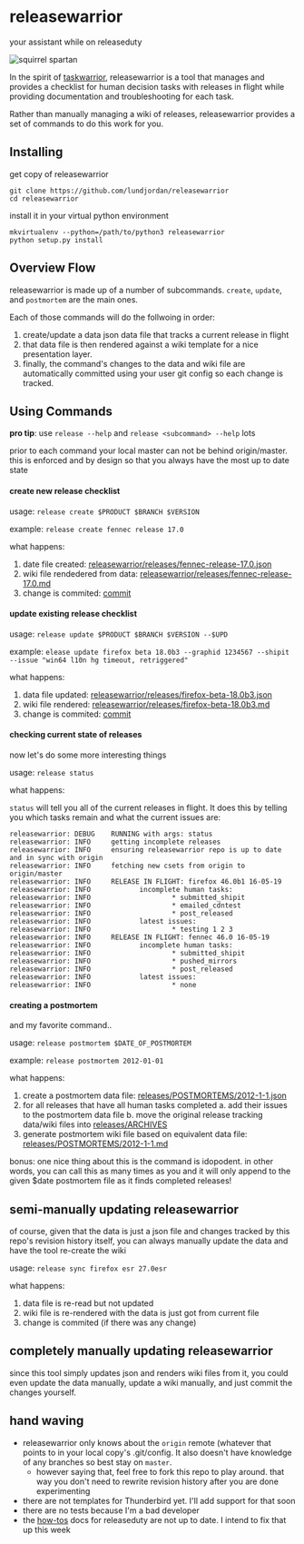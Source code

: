 # releasewarrior

your assistant while on releaseduty

![squirrel spartan](https://pbs.twimg.com/profile_images/571907614906310658/HDB_I-Nr.jpeg)

In the spirit of [taskwarrior](https://taskwarrior.org/), releasewarrior is a tool that manages and provides a checklist for human decision tasks with releases in flight while providing documentation and troubleshooting for each task.

Rather than manually managing a wiki of releases, releasewarrior provides a set of commands to do this work for you.

## Installing

get copy of releasewarrior
```
git clone https://github.com/lundjordan/releasewarrior
cd releasewarrior
```
install it in your virtual python environment
```
mkvirtualenv --python=/path/to/python3 releasewarrior
python setup.py install
```

## Overview Flow

releasewarrior is made up of a number of subcommands. `create`, `update`, and `postmortem` are the main ones.

Each of those commands will do the follwoing in order:

1. create/update a data json data file that tracks a current release in flight
2. that data file is then rendered against a wiki template for a nice presentation layer.
3. finally, the command's changes to the data and wiki file are automatically committed using your user git config so each change is tracked.


## Using Commands

**pro tip**: use `release --help` and `release <subcommand> --help` lots

prior to each command your local master can not be behind origin/master. this is enforced and by design so that you always have the most up to date state

#### create new release checklist

usage: `release create $PRODUCT $BRANCH $VERSION`

example: `release create fennec release 17.0`

what happens:

 1. date file created:  [releasewarrior/releases/fennec-release-17.0.json](https://github.com/mozilla/releasewarrior/blob/efdbd1a1a3845028a059de49e0a4fe2511aadaad/releases/fennec-release-17.0.json)
2. wiki file rendedered from data:  [releasewarrior/releases/fennec-release-17.0.md](https://github.com/mozilla/releasewarrior/blob/efdbd1a1a3845028a059de49e0a4fe2511aadaad/releases/fennec-release-17.0.md)
3. change is commited: [commit](https://github.com/mozilla/releasewarrior/commit/efdbd1a1a3845028a059de49e0a4fe2511aadaad)

#### update existing release checklist

usage: `release update $PRODUCT $BRANCH $VERSION --$UPD`

example: `elease update firefox beta 18.0b3 --graphid 1234567 --shipit --issue "win64 l10n hg timeout, retriggered"`

what happens:

1. data file updated:  [releasewarrior/releases/firefox-beta-18.0b3.json](https://github.com/mozilla/releasewarrior/blob/a40ef3bacbd3c9e5d1836ae42daa1fd92ef0eeba/releases/firefox-beta-18.0b3.json)
2. wiki file rendered:  [releasewarrior/releases/firefox-beta-18.0b3.md](https://github.com/mozilla/releasewarrior/blob/examples/releases/fennec-release-17.0.md)
3. change is commited: [commit](https://github.com/mozilla/releasewarrior/commit/a40ef3bacbd3c9e5d1836ae42daa1fd92ef0eeba)

#### checking current state of releases

now let's do some more interesting things

usage: `release status`

what happens:

`status` will tell you all of the current releases in flight. It does this by telling you which tasks remain and what the current issues are:

```
releasewarrior: DEBUG    RUNNING with args: status
releasewarrior: INFO     getting incomplete releases
releasewarrior: INFO     ensuring releasewarrior repo is up to date and in sync with origin
releasewarrior: INFO     fetching new csets from origin to origin/master
releasewarrior: INFO     RELEASE IN FLIGHT: firefox 46.0b1 16-05-19
releasewarrior: INFO            incomplete human tasks:
releasewarrior: INFO                    * submitted_shipit
releasewarrior: INFO                    * emailed_cdntest
releasewarrior: INFO                    * post_released
releasewarrior: INFO            latest issues:
releasewarrior: INFO                    * testing 1 2 3
releasewarrior: INFO     RELEASE IN FLIGHT: fennec 46.0 16-05-19
releasewarrior: INFO            incomplete human tasks:
releasewarrior: INFO                    * submitted_shipit
releasewarrior: INFO                    * pushed_mirrors
releasewarrior: INFO                    * post_released
releasewarrior: INFO            latest issues:
releasewarrior: INFO                    * none
```

#### creating a postmortem

and my favorite command..

usage: `release postmortem $DATE_OF_POSTMORTEM`

example: `release postmortem 2012-01-01`

what happens:

1. create a postmortem data file: [releases/POSTMORTEMS/2012-1-1.json](https://github.com/mozilla/releasewarrior/blob/7dc9ea34be7a2a42393cda540782d59d949a281b/releases/POSTMORTEMS/2012-1-1.json)
2. for all releases that have all human tasks completed
  a. add their issues to the postmortem data file
  b. move the original release tracking data/wiki files into [releases/ARCHIVES](https://github.com/mozilla/releasewarrior/blob/7dc9ea34be7a2a42393cda540782d59d949a281b/releases/ARCHIVES)
3. generate postmortem wiki file based on equivalent data file: [releases/POSTMORTEMS/2012-1-1.md](https://github.com/mozilla/releasewarrior/blob/7dc9ea34be7a2a42393cda540782d59d949a281b/releases/POSTMORTEMS/2012-1-1.md)

bonus: one nice thing about this is the command is idopodent. in other words, you can call this as many times as you and it will only append to the given $date postmortem file as it finds completed releases!

## semi-manually updating releasewarrior

of course, given that the data is just a json file and changes tracked by this repo's revision history itself, you can always manually update the data and have the tool re-create the wiki

usage: `release sync firefox esr 27.0esr`

what happens:

1. data file is re-read but not updated
2. wiki file is re-rendered with the data is just got from current file
3. change is commited (if there was any change)

## completely manually updating releasewarrior

since this tool simply updates json and renders wiki files from it, you could even update the data manually, update a wiki manually, and just commit the changes yourself.

## hand waving

* releasewarrior only knows about the `origin` remote (whatever that points to in your local copy's .git/config. It also doesn't have knowledge of any branches so best stay on `master`.
  * however saying that, feel free to fork this repo to play around. that way you don't need to rewrite revision history after you are done experimenting
* there are not templates for Thunderbird yet. I'll add support for that soon
* there are no tests because I'm a bad developer
* the [how-tos](how-tos) docs for releaseduty are not up to date. I intend to fix that up this week
